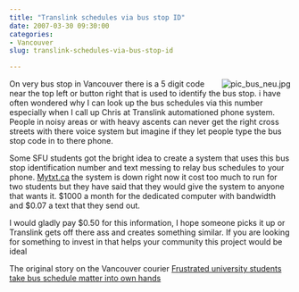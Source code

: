 ```yaml
---
title: "Translink schedules via bus stop ID"
date: 2007-03-30 09:30:00
categories:
- Vancouver
slug: translink-schedules-via-bus-stop-id

---
```


<img src="/public/uploads/2007/03/pic_bus_neu.thumbnail.jpg" alt="pic_bus_neu.jpg" align="right" />On very bus stop in Vancouver there is a 5 digit code near the top left or button right that is used to identify the bus stop. i have often wondered why I can look up the bus schedules via this number especially when I call up Chris at Translink automationed phone system. People in noisy areas or with heavy ascents can never get the right cross streets with there voice system but imagine if they let people type the bus stop code in to there phone.

Some SFU students got the bright idea to create a system that uses this bus stop identification number and text messing to relay bus schedules to your phone. <a href="http://www.mytxt.ca/">Mytxt.ca</a> the system is down right now it cost too much to run for two students but they have said that they would give the system to anyone that wants it. $1000 a month for the dedicated computer with bandwidth and $0.07 a text that they send out.

I would gladly pay $0.50 for this information, I hope someone picks it up or Translink gets off there ass and creates something similar. If you are looking for something to invest in that helps your community this project would be ideal

The original story on the Vancouver courier
<a href="http://vancourier.com/issues07/035107/news/035107nn2.html">Frustrated university students take bus schedule matter into own hands</a>

